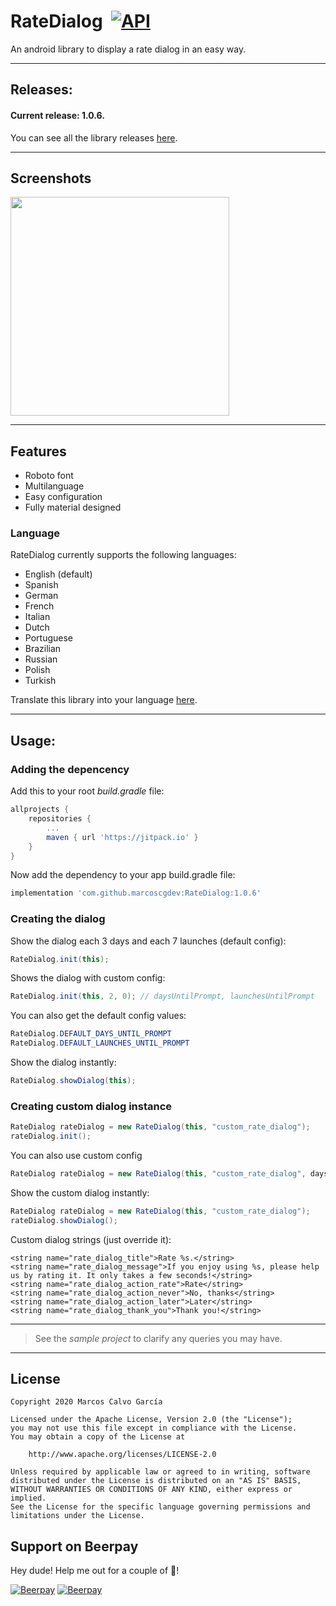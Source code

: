 # RateDialog  [![API](https://img.shields.io/badge/API-14%2B-blue.svg?style=flat)](https://android-arsenal.com/api?level=9)
An android library to display a rate dialog in an easy way.

---

## Releases:

#### Current release: 1.0.6.

You can see all the library releases [here](https://github.com/marcoscgdev/RateDialog/releases).

---

## Screenshots

<img src="https://raw.githubusercontent.com/marcoscgdev/RateDialog/master/device-2017-04-14-140649.png" width="350">

---

## Features

- Roboto font
- Multilanguage
- Easy configuration
- Fully material designed

### Language

RateDialog currently supports the following languages:

- English (default)
- Spanish
- German
- French
- Italian
- Dutch
- Portuguese
- Brazilian
- Russian
- Polish
- Turkish

Translate this library into your language [here](https://goo.gl/CFZzTh).

---

## Usage:

### Adding the depencency

Add this to your root *build.gradle* file:

```groovy
allprojects {
    repositories {
        ...
        maven { url 'https://jitpack.io' }
    }
}
```

Now add the dependency to your app build.gradle file:

```groovy
implementation 'com.github.marcoscgdev:RateDialog:1.0.6'
```

### Creating the dialog

Show the dialog each 3 days and each 7 launches (default config):

```java
RateDialog.init(this);
```

Shows the dialog with custom config:

```java
RateDialog.init(this, 2, 0); // daysUntilPrompt, launchesUntilPrompt
```

You can also get the default config values:

```java
RateDialog.DEFAULT_DAYS_UNTIL_PROMPT
RateDialog.DEFAULT_LAUNCHES_UNTIL_PROMPT
```

Show the dialog instantly:

```java
RateDialog.showDialog(this);
```

### Creating custom dialog instance

```java
RateDialog rateDialog = new RateDialog(this, "custom_rate_dialog");
rateDialog.init();
```

You can also use custom config

```java
RateDialog rateDialog = new RateDialog(this, "custom_rate_dialog", daysUntilPrompt, launchesUntilPrompt);
```

Show the custom dialog instantly:

```java
RateDialog rateDialog = new RateDialog(this, "custom_rate_dialog");
rateDialog.showDialog();
```

Custom dialog strings (just override it):

```
<string name="rate_dialog_title">Rate %s.</string>
<string name="rate_dialog_message">If you enjoy using %s, please help us by rating it. It only takes a few seconds!</string>
<string name="rate_dialog_action_rate">Rate</string>
<string name="rate_dialog_action_never">No, thanks</string>
<string name="rate_dialog_action_later">Later</string>
<string name="rate_dialog_thank_you">Thank you!</string>
```

---
>See the *sample project* to clarify any queries you may have.

---

## License

```
Copyright 2020 Marcos Calvo García

Licensed under the Apache License, Version 2.0 (the "License");
you may not use this file except in compliance with the License.
You may obtain a copy of the License at

    http://www.apache.org/licenses/LICENSE-2.0

Unless required by applicable law or agreed to in writing, software
distributed under the License is distributed on an "AS IS" BASIS,
WITHOUT WARRANTIES OR CONDITIONS OF ANY KIND, either express or implied.
See the License for the specific language governing permissions and
limitations under the License.
```

## Support on Beerpay
Hey dude! Help me out for a couple of :beers:!

[![Beerpay](https://beerpay.io/marcoscgdev/RateDialog/badge.svg?style=beer-square)](https://beerpay.io/marcoscgdev/RateDialog)  [![Beerpay](https://beerpay.io/marcoscgdev/RateDialog/make-wish.svg?style=flat-square)](https://beerpay.io/marcoscgdev/RateDialog?focus=wish)
